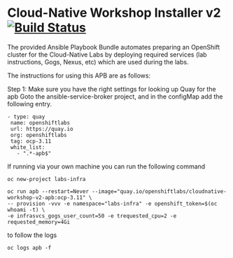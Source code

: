 Cloud-Native Workshop Installer v2 [![Build Status](https://travis-ci.org/RedHat-Middleware-Workshops/cloud-native-workshop-v2-infra.svg?branch=ocp-3.11)](https://travis-ci.org/RedHat-Middleware-Workshops/cloud-native-workshop-v2-infra)
=========

The provided Ansible Playbook Bundle automates preparing an OpenShift cluster for the Cloud-Native Labs 
by deploying required services (lab instructions, Gogs, Nexus, etc) which are used during the labs.

The instructions for using this APB are as follows:

Step 1: 
Make sure you have the right settings for looking up Quay for the apb
Goto the ansible-service-broker project, and in the configMap add the following entry.
 
   ```
  - type: quay
    name: openshiftlabs
    url: https://quay.io 
    org: openshiftlabs
    tag: ocp-3.11
    white_list:
      - ".*-apb$" 
  ```      
  

If running via your own machine you can run the following command

  ```
  oc new-project labs-infra

  oc run apb --restart=Never --image="quay.io/openshiftlabs/cloudnative-workshop-v2-apb:ocp-3.11" \
-- provision -vvv -e namespace="labs-infra" -e openshift_token=$(oc whoami -t) \ 
-e infrasvcs_gogs_user_count=50 -e trequested_cpu=2 -e requested_memory=4Gi
  ```

to follow the logs
  ```
  oc logs apb -f
  ```
